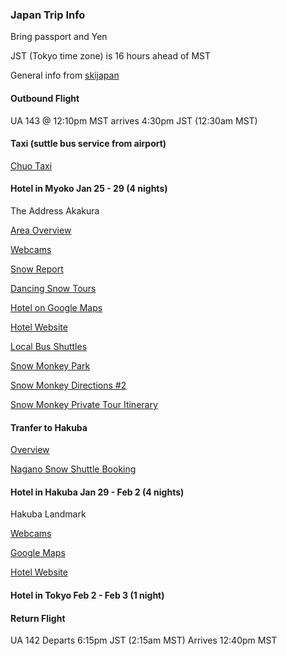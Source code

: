 ### Japan Trip Info

Bring passport and Yen

JST (Tokyo time zone) is 16 hours ahead of MST

General info from [skijapan](http://www.skijapan.com/resorts/myoko-kogen/faqs/)

#### Outbound Flight

UA 143 @ 12:10pm MST arrives 4:30pm JST (12:30am MST)

#### Taxi (suttle bus service from airport)

[Chuo Taxi](http://air.chuotaxi.co.jp/index.html?lang=en&tm=1546560711563)

#### Hotel in Myoko Jan 25 - 29 (4 nights)

The Address Akakura

[Area Overview](http://myokokogen.net/images/myoko_ski_area_map_lg.jpg)

[Webcams](http://myoko-nagano.com/webcam/myoko/)

[Snow Report](https://www.snowjapan.com/japan-ski-resorts/niigata/myoko/akakura-onsen)

[Dancing Snow Tours](http://www.dancingsnow.com/tours/tours.php)

[Hotel on Google Maps](https://www.google.com/maps/place/The+Address+Akakura/@36.8924622,138.1754331,17z/data=!3m1!4b1!4m5!3m4!1s0x5ff63deb69d893fd:0x5ce88da450f95acd!8m2!3d36.8924622!4d138.1776218)

[Hotel Website](https://www.theaddressakakura.com/)

[Local Bus Shuttles](https://www.mkk-tour.com/myokoshuttlebus/localshuttle/)

[Snow Monkey Park](http://www.snowmonkeyresorts.com/access/from-myoko-how-to-get-to-snow-monkey/)

[Snow Monkey Directions #2](http://www.snowmonkeyresorts.com/access/)

[Snow Monkey Private Tour Itinerary](http://www.snowmonkeyresorts.com/tour/start-from-myoko-snow-monkey-private-tour/)

#### Tranfer to Hakuba

[Overview](https://www.skihakuba.com/myoko-hakuba-shuttle.htm)

[Nagano Snow Shuttle Booking](https://naganosnowshuttle.com)


#### Hotel in Hakuba Jan 29 - Feb 2 (4 nights)

Hakuba Landmark

[Webcams](https://hakubatravel.com/hakuba-webcams/)

[Google Maps](https://www.google.com/maps/place/Hakuba+Landmark+Happo+Lodge/@36.7058852,137.8327315,17z/data=!4m12!1m6!3m5!1s0x5ff7ce0a9b90b58b:0x4ce53eeae7dcd4d!2sHakuba+Landmark+Happo+Lodge!8m2!3d36.7058852!4d137.8349202!3m4!1s0x5ff7ce0a9b90b58b:0x4ce53eeae7dcd4d!8m2!3d36.7058852!4d137.8349202)

[Hotel Website](http://hakubalandmark.com/happo-lodge/)

#### Hotel in Tokyo Feb 2 - Feb 3 (1 night)


#### Return Flight

UA 142 Departs 6:15pm JST (2:15am MST) Arrives 12:40pm MST

